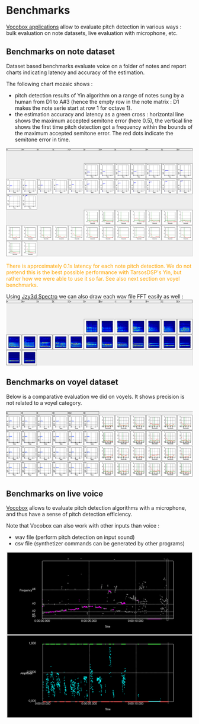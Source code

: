 
# Benchmarks

<a href="https://github.com/vocobox/vocobox/tree/master/dev/java/vocobox-apps">Vocobox applications</a> allow to evaluate pitch detection in various ways : bulk evaluation on note datasets, live evaluation with microphone, etc.

## Benchmarks on note dataset

Dataset based benchmarks evaluate voice on a folder of notes and report charts indicating latency and accuracy of the estimation.

The following chart mozaic shows :
* pitch detection results of Yin algorithm on a range of notes sung by a human from D1 to A#3 (hence the empty row in the note matrix : D1 makes the note serie start at row 1 for octave 1).
* the estimation accuracy and latency as a green cross : horizontal line shows the maximum accepted semitone error (here 0.5), the vertical line shows the first time pitch detection got a frequency within the bounds of the maximum accepted semitone error. The red dots indicate the semitone error in time.

<img src="doc/images/pitch-precision-and-latency.png">

<font color="orange">There is approximately 0.1s latency for each note pitch detection. We do not pretend this is the best possible performance with TarsosDSP's Yin, but rather how we were able to use it so far. See also next section on voyel benchmarks.</font>

Using <a href="https://github.com/jzy3d/jzy3d-spectro">Jzy3d Spectro</a> we can also draw each wav file FFT easily as well :
<img src="doc/images/notes-fft.png">


## Benchmarks on voyel dataset

Below is a comparative evaluation we did on voyels. It shows precision is not related to a voyel category.

<img src="doc/images/voyels.png">

## Benchmarks on live voice

<a href="https://github.com/vocobox/vocobox">Vocobox</a> allows to evaluate pitch detection algorithms with a microphone, and thus have a sense of pitch detection efficiency.

Note that Vocobox can also work with other inputs than voice :
* wav file (perform pitch detection on input sound)
* csv file (synthetizer commands can be generated by other programs)
<img src="doc/images/monitors.png"/>
